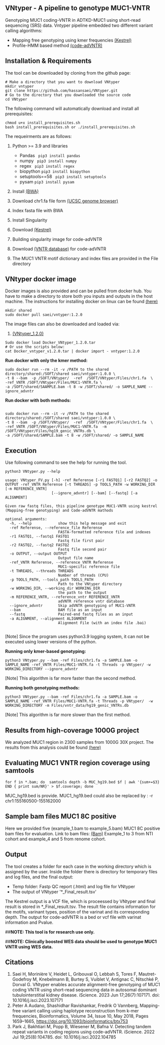 ## VNtyper - A pipeline to genotype MUC1-VNTR 
Genotyping MUC1 coding-VNTR in ADTKD-MUC1 using short-read sequencing (SRS) data. Vntyper pipeline embedded two different variant calling algorithms:
- Mapping free genotyping using kmer frequencies [(Kestrel)](https://github.com/paudano/kestrel)
- Profile-HMM based method [(code-adVNTR)](https://github.com/mehrdadbakhtiari/adVNTR/tree/enhanced_hmm)

## Installation & Requirements
The tool can be downloaded by cloning from the github page:

```bashscript
# Make a directory that you want to download VNtyper
mkdir vntyper
git clone https://github.com/hassansaei/VNtyper.git
# Go to the directory that you downloaded the source code
cd VNtyper
```
The following command will automatically download and install all prerequisites:
```bashscrip
chmod u+x install_prerequisites.sh
bash install_prerequisites.sh or ./install_prerequisites.sh
```
The requeirments are as follows:
1. Python >= 3.9 and libraries
    - Pandas ``` pip3 install pandas```
    - numpy ``` pip3 install numpy```
    - regex ``` pip3 install regex```
    - biopython ``` pip3 install biopython ```
    - setuptools==58 ``` pip3 install setuptools```
    - pysam ``` pip3 install pysam ```

3. Install [(BWA)](https://bio-bwa.sourceforge.net/)
4. Download chr1.fa file form [(UCSC genome browser)](https://hgdownload.soe.ucsc.edu/goldenPath/hg19/chromosomes/chr1.fa.gz)
5. Index fasta file with BWA
6. Install Singularity
7. Download [(Kestrel)](https://github.com/paudano/kestrel)
8. Building singularity image for code-adVNTR
9. Download [(VNTR database)](https://cseweb.ucsd.edu/~mbakhtia/adVNTR/vntr_data_genic_loci.zip) for code-adVNTR
10. The MUC1 VNTR motif dictionary and index files are provided in the File directory

## VNtyper docker image

Docker images is also provided and can be pulled from docker hub. 
You have to make a directory to store both you inputs and outputs in the host machine.
The instructions for installing docker on linux can be found [(here)](https://docs.docker.com/desktop/install/linux-install/)

```bashscript
mkdir shared
sudo docker pull saei/vntyper:1.2.0
```
The image files can also be downloaded and loaded via:

1. [(VNtyper_1.2.0)](https://e.pcloud.link/publink/show?code=XZy1c2ZD1zvUV3wVcjm3Mi1coutBReA7vvX)

```bashscript
Sudo docker load Docker_VNtyper_1.2.0.tar
# Or use the scripts below:
cat Docker_vntyper_v1.2.0.tar | docker import - vntyper:1.2.0

```

__Run docker with only the kmer method:__

```bashscript
sudo docker run --rm -it -v /PATH to the shared directory/shared:/SOFT/shared saei/vntyper:1.0.0 \
-t 8 --bam  -p /SOFT/VNtyper/  -ref  /SOFT/VNtyper/Files/chr1.fa  \
-ref_VNTR /SOFT/VNtyper/Files/MUC1-VNTR.fa \
-a /SOFT/shared/SAAMPLE.bam -t 8 -w /SOFT/shared/ -o SAMPLE_NAME --ignore_advntr
```
__Run docker with both methods:__

```bashscript

sudo docker run --rm -it -v /PATH to the shared directory/shared:/SOFT/shared saei/vntyper:1.0.0 \
-t 8 --bam  -p /SOFT/VNtyper/  -ref  /SOFT/VNtyper/Files/chr1.fa  \
-ref_VNTR /SOFT/VNtyper/Files/MUC1-VNTR.fa  -m /SOFT/VNtyper/Files/hg19_genic_VNTRs.db \
-a /SOFT/shared/SAMPLE.bam -t 8 -w /SOFT/shared/ -o SAMPLE_NAME

```

## Execution
Use following command to see the help for running the tool.
```bashscript
python3 VNtyper.py --help 

usage: VNtyper_FV.py [-h] -ref Referense [-r1 FASTQ1] [-r2 FASTQ2] -o OUTPUT -ref_VNTR Referense [-t THREADS] -p TOOLS_PATH -w WORKING_DIR [-m REFERENCE_VNTR]
                     [--ignore_advntr] [--bam] [--fastq] [-a ALIGNMENT]

Given raw fastq files, this pipeline genotype MUC1-VNTR using kestrel (Mapping-free genotyping) and Code-adVNTR mathods

optional arguments:
  -h, --help            show this help message and exit
  -ref Referense, --reference_file Referense
                        FASTA-formatted reference file and indexes
  -r1 FASTQ1, --fastq1 FASTQ1
                        Fastq file first pair
  -r2 FASTQ2, --fastq2 FASTQ2
                        Fastq file second pair
  -o OUTPUT, --output OUTPUT
                        Output file name
  -ref_VNTR Referense, --reference_VNTR Referense
                        MUC1-specific reference file
  -t THREADS, --threads THREADS
                        Number of threads (CPU)
  -p TOOLS_PATH, --tools_path TOOLS_PATH
                        Path to the VNtyper directory
  -w WORKING_DIR, --working_dir WORKING_DIR
                        the path to the output
  -m REFERENCE_VNTR, --reference_vntr REFERENCE_VNTR
                        adVNTR reference vntr database
  --ignore_advntr       Skip adVNTR genotyping of MUC1-VNTR
  --bam                 BAM file as an input
  --fastq               Paired-end fastq files as an input
  -a ALIGNMENT, --alignment ALIGNMENT
                        Alignment File (with an index file .bai)


```
[Note] Since the program uses python3.9 logging system, it can not be executed using lower versions of the python.

__Running only kmer-based genotyping:__
```bashscript
python3 VNtyper.py --bam -ref Files/chr1.fa -a SAMPLE.bam -o SAMPLE_NAME -ref_VNTR Files/MUC1-VNTR.fa -t Threads -p VNtyper/ -w WORKING_DIRECTORY --ignore_advntr
```
[Note] This algorithm is far more faster than the second method. 

__Running both genotyping methods:__
```bashscript
python3 VNtyper.py --bam -ref Files/chr1.fa -a SAMPLE.bam -o SAMPLE_NAME -ref_VNTR Files/MUC1-VNTR.fa -t Threads -p VNtyper/  -w WORKING_DIRECTORY -m Files/vntr_data/hg19_genic_VNTRs.db
```
[Note] This algorithm is far more slower than the first method.

## Results from high-coverage 1000G project
We analyzed MUC1 region in 2300 samples from 1000G 30X project. The results from this analysis could be found [(here)](https://e.pcloud.link/publink/show?code=kZxlpjZEVQGRPuTSgRyYq3xOrs9hkWENpRX) 

## Evaluating MUC1 VNTR region coverage using samtools
```bashscript
for f in *.bam; do  samtools depth -b MUC_hg19.bed $f | awk '{sum+=$3} END { print sum/NR}' > $f.coverage; done
```
MUC_hg19.bed is provide. MUC1_hg19.bed could also be replaced by : -r chr1:155160500-155162000

## Sample bam files MUC1 8C positive 
Here we provided five (example_1.bam to example_5.bam) MUC1 8C positive bam files for evaluation.
Link to bam files: [(Bam)](https://e.pcloud.link/publink/show?code=kZGSejZWTuXKX6IQnzyD5yxpUJMNpiONMXk)
Example_1 to 3 from NTI cohort and example_4 and 5 from renome cohort.

## Output
The tool creates a folder for each case in the working directory which is assigned by the user. Inside the folder there is directory for temporary files and log files, and the final output:
- Temp folder: Fastp QC report (.html) and log file for VNtyper
- The output of VNtyper '*_Final_result.tsv'


The Kestrel output is a VCF file, which is proceessed by VNtyper and final result is stored in *_Final_result.tsv. The result file contains information for the motifs, varinant types, position of the varinat and its corresponding depth. The output for code-adVNTR is a bed or vcf file with varinat information and Pvalue.

##__NOTE: This tool is for research use only.__

##__NOTE: Clinically boosted WES data should be used to genotype MUC1 VNTR using WES data.__

## Citations
1. Saei H, Morinière V, Heidet L, Gribouval O, Lebbah S, Tores F, Mautret-Godefroy M, Knebelmann B, Burtey S, Vuiblet V, Antignac C, Nitschké P, Dorval G. VNtyper enables accurate alignment-free genotyping of MUC1 coding VNTR using short-read sequencing data in autosomal dominant tubulointerstitial kidney disease. iScience. 2023 Jun 17;26(7):107171. doi: 10.1016/j.isci.2023.107171 
2. Peter A Audano, Shashidhar Ravishankar, Fredrik O Vannberg, Mapping-free variant calling using haplotype reconstruction from k-mer frequencies, Bioinformatics, Volume 34, Issue 10, May 2018, Pages 1659–1665, https://doi.org/10.1093/bioinformatics/btx753
3. Park J, Bakhtiari M, Popp B, Wiesener M, Bafna V. Detecting tandem repeat variants in coding regions using code-adVNTR. iScience. 2022 Jul 19;25(8):104785. doi: 10.1016/j.isci.2022.104785 


